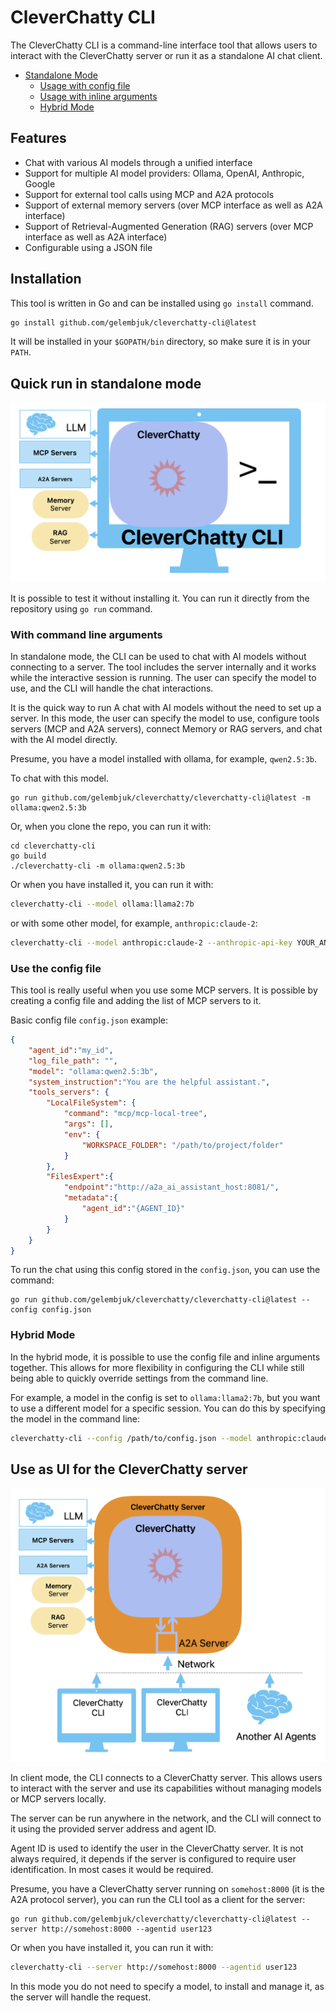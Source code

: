 # CleverChatty CLI

The CleverChatty CLI is a command-line interface tool that allows users to interact with the CleverChatty server or run it as a standalone AI chat client.

- [Standalone Mode](#standalone-mode)
    - [Usage with config file](#usage-with-config-file)
    - [Usage with inline arguments](#usage-with-inline-arguments)
    - [Hybrid Mode](#hybrid-mode)

## Features

- Chat with various AI models through a unified interface
- Support for multiple AI model providers: Ollama, OpenAI, Anthropic, Google
- Support for external tool calls using MCP and A2A protocols
- Support of external memory servers (over MCP interface as well as A2A interface)
- Support of Retrieval-Augmented Generation (RAG) servers (over MCP interface as well as A2A interface)
- Configurable using a JSON file

## Installation

This tool is written in Go and can be installed using `go install` command.

```bash
go install github.com/gelembjuk/cleverchatty-cli@latest
```

It will be installed in your `$GOPATH/bin` directory, so make sure it is in your `PATH`.

## Quick run in standalone mode

![<img src="cleverchatty_cli_standalone.png" width="250"/>](cleverchatty_cli_standalone.png)

It is possible to test it without installing it. You can run it directly from the repository using `go run` command.

### With command line arguments

In standalone mode, the CLI can be used to chat with AI models without connecting to a server. The tool includes the server internally and it works while the interactive session is running. The user can specify the model to use, and the CLI will handle the chat interactions.

It is the quick way to run A chat with AI models without the need to set up a server. In this mode, the user can specify the model to use, configure tools servers (MCP and A2A servers), connect Memory or RAG servers, and chat with the AI model directly.

Presume, you have a model installed with ollama, for example, `qwen2.5:3b`.

To chat with this model.

```
go run github.com/gelembjuk/cleverchatty/cleverchatty-cli@latest -m ollama:qwen2.5:3b
```

Or, when you clone the repo, you can run it with:

```
cd cleverchatty-cli
go build
./cleverchatty-cli -m ollama:qwen2.5:3b
```

Or when you have installed it, you can run it with:

```bash
cleverchatty-cli --model ollama:llama2:7b 
```

or with some other model, for example, `anthropic:claude-2`:

```bash
cleverchatty-cli --model anthropic:claude-2 --anthropic-api-key YOUR_ANTHROPIC_API_KEY
```

### Use the config file

This tool is really useful when you use some MCP servers. It is possible by creating a config file and adding the list of MCP servers to it.

Basic config file `config.json` example:

```json
{
    "agent_id":"my_id",
    "log_file_path": "",
    "model": "ollama:qwen2.5:3b",
    "system_instruction":"You are the helpful assistant.",
    "tools_servers": {
        "LocalFileSystem": {
            "command": "mcp/mcp-local-tree",
            "args": [],
            "env": {
                "WORKSPACE_FOLDER": "/path/to/project/folder"
            }
        },
        "FilesExpert":{
            "endpoint":"http://a2a_ai_assistant_host:8081/",
            "metadata":{
                "agent_id":"{AGENT_ID}"
            }
        }
    }
}
```

To run the chat using this config stored in the `config.json`, you can use the command:

```
go run github.com/gelembjuk/cleverchatty/cleverchatty-cli@latest --config config.json
```

### Hybrid Mode

In the hybrid mode, it is possible to use the config file and inline arguments together. This allows for more flexibility in configuring the CLI while still being able to quickly override settings from the command line.

For example, a model in the config is set to `ollama:llama2:7b`, but you want to use a different model for a specific session. You can do this by specifying the model in the command line:

```bash
cleverchatty-cli --config /path/to/config.json --model anthropic:claude-2 --anthropic-api-key YOUR_ANTHROPIC_API_KEY --agentid user123
```

## Use as UI for the CleverChatty server

![<img src="cleverchatty_cli.png" width="250"/>](cleverchatty_cli.png)

In client mode, the CLI connects to a CleverChatty server. This allows users to interact with the server and use its capabilities without managing models or MCP servers locally.

The server can be run anywhere in the network, and the CLI will connect to it using the provided server address and agent ID. 

Agent ID is used to identify the user in the CleverChatty server. It is not always required, it depends if the server is configured to require user identification. In most cases it would be required.

Presume, you have a CleverChatty server running on `somehost:8000` (it is the A2A protocol server), you can run the CLI tool as a client for the server:

```
go run github.com/gelembjuk/cleverchatty/cleverchatty-cli@latest --server http://somehost:8000 --agentid user123
```

Or when you have installed it, you can run it with:

```bash
cleverchatty-cli --server http://somehost:8000 --agentid user123
```

In this mode you do not need to specify a model, to install and manage it, as the server will handle the request.


